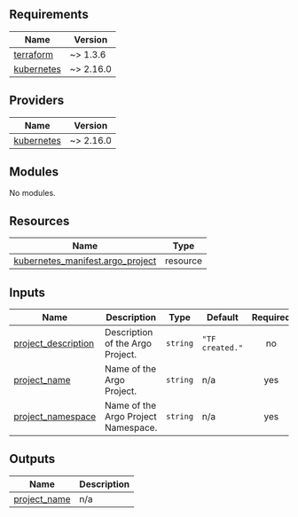 <!-- BEGIN_TF_DOCS -->
## Requirements

| Name | Version |
|------|---------|
| <a name="requirement_terraform"></a> [terraform](#requirement\_terraform) | ~> 1.3.6 |
| <a name="requirement_kubernetes"></a> [kubernetes](#requirement\_kubernetes) | ~> 2.16.0 |

## Providers

| Name | Version |
|------|---------|
| <a name="provider_kubernetes"></a> [kubernetes](#provider\_kubernetes) | ~> 2.16.0 |

## Modules

No modules.

## Resources

| Name | Type |
|------|------|
| [kubernetes_manifest.argo_project](https://registry.terraform.io/providers/hashicorp/kubernetes/latest/docs/resources/manifest) | resource |

## Inputs

| Name | Description | Type | Default | Required |
|------|-------------|------|---------|:--------:|
| <a name="input_project_description"></a> [project\_description](#input\_project\_description) | Description of the Argo Project. | `string` | `"TF created."` | no |
| <a name="input_project_name"></a> [project\_name](#input\_project\_name) | Name of the Argo Project. | `string` | n/a | yes |
| <a name="input_project_namespace"></a> [project\_namespace](#input\_project\_namespace) | Name of the Argo Project Namespace. | `string` | n/a | yes |

## Outputs

| Name | Description |
|------|-------------|
| <a name="output_project_name"></a> [project\_name](#output\_project\_name) | n/a |
<!-- END_TF_DOCS -->